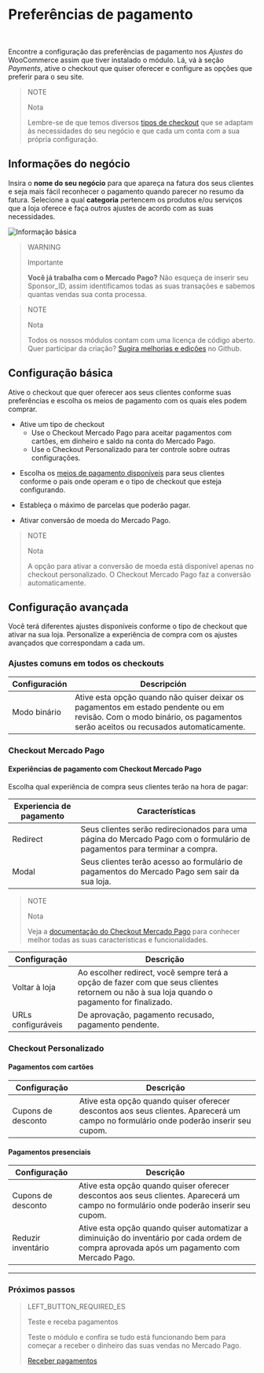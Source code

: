 # Preferências de pagamento
<br/>

Encontre a configuração das preferências de pagamento nos *Ajustes* do WooCommerce assim que tiver instalado o módulo. Lá, vá à seção *Payments*, ative o checkout que quiser oferecer e configure as opções que preferir para o seu site.

> NOTE
>
> Nota
>
> Lembre-se de que temos diversos [tipos de checkout]() que se adaptam às necessidades do seu negócio e que cada um conta com a sua própria configuração.

## Informações do negócio

Insira o **nome do seu negócio** para que apareça na fatura dos seus clientes e seja mais fácil reconhecer o pagamento quando parecer no resumo da fatura. Selecione a qual **categoria** pertencem os produtos e/ou serviços que a loja oferece e faça outros ajustes de acordo com as suas necessidades.

![Informação básica](/images/woocomerce/br_info_basica.png)

> WARNING
>
> Importante
>
> **Você já trabalha com o Mercado Pago?** Não esqueça de inserir seu Sponsor_ID, assim identificamos todas as suas transações e sabemos quantas vendas sua conta processa. 

<span></span>

> NOTE
>
> Nota
> 
> Todos os nossos módulos contam com uma licença de código aberto. Quer participar da criação? [Sugira melhorias e edições](https://github.com/mercadopago/cart-woocommerce) no Github.

## Configuração básica

Ative o checkout que quer oferecer aos seus clientes conforme suas preferências e escolha os meios de pagamento com os quais eles podem comprar.

* Ative um tipo de checkout
  * Use o Checkout Mercado Pago para aceitar pagamentos com cartões, em dinheiro e saldo na conta do Mercado Pago. 
  * Use o Checkout Personalizado para ter controle sobre outras configurações. 

<!-- > WARNING
>
> Importante
>
> Lembre-se de que o [Checkout Mercado Pago](https://www.mercadopago.com.br/developers/pt/guides/payments/web-payment-checkout/introduction) é excludente do Checkout Personalizado e viceversa. Você pode usar os de checkout personalizados ao mesmo tempo para oferecer todos os meios de pagamento. -->

* Escolha os [meios de pagamento disponíveis](https://www.mercadopago.com.br/developers/pt/guides/localization/payment-methods/) para seus clientes conforme o país onde operam e o tipo de checkout que esteja configurando.

* Estableça o máximo de parcelas que poderão pagar.

* Ativar conversão de moeda do Mercado Pago.

> NOTE
>
> Nota
>
> A opção para ativar a conversão de moeda está disponível apenas no checkout personalizado. O Checkout Mercado Pago faz a conversão automaticamente.

## Configuração avançada

Você terá diferentes ajustes disponíveis conforme o tipo de checkout que ativar na sua loja. Personalize a experiência de compra com os ajustes avançados que correspondam a cada um.

### Ajustes comuns em todos os checkouts

| Configuración                 | Descripción                                                               	                  |
|-------------------------------|-----------------------------------------------------------------------------------------------|
| Modo binário     	            | Ative esta opção quando não quiser deixar os pagamentos em estado pendente ou em revisão. Com o modo binário, os pagamentos serão aceitos ou recusados automaticamente.|

### Checkout Mercado Pago

#### Experiências de pagamento com Checkout Mercado Pago

Escolha qual experiência de compra seus clientes terão na hora de pagar:

| Experiencia de pagamento      | Características                                                              	                                           |
|-------------------------------|--------------------------------------------------------------------------------------------------------------------------|
| Redirect     	                | Seus clientes serão redirecionados para uma página do Mercado Pago com o formulário de pagamentos para terminar a compra.|
| Modal                       	| Seus clientes terão acesso ao formulário de pagamentos do Mercado Pago sem sair da sua loja.                             |

> NOTE
>
> Nota
>
> Veja a [documentação do Checkout Mercado Pago](https://www.mercadopago.com.br/developers/pt/guides/payments/web-payment-checkout/introduction/) para conhecer melhor todas as suas características e funcionalidades.

| Configuração                  | Descrição                                                                 	                  |
|-------------------------------|-----------------------------------------------------------------------------------------------|
| Voltar à loja         	      | Ao escolher redirect, você sempre terá a opção de fazer com que seus clientes retornem ou não à sua loja quando o pagamento for finalizado.|
| URLs configuráveis          	| De aprovação, pagamento recusado, pagamento pendente.|

### Checkout Personalizado

#### Pagamentos com cartões

| Configuração                  | Descrição                                                                   	                |
|-------------------------------|-----------------------------------------------------------------------------------------------|
| Cupons de desconto       	    | Ative esta opção quando quiser oferecer descontos aos seus clientes. Aparecerá um campo no formulário onde poderão inserir seu cupom.|

#### Pagamentos presenciais

| Configuração                  | Descrição                                                                    	                |
|-------------------------------|-----------------------------------------------------------------------------------------------|
| Cupons de desconto       	    | Ative esta opção quando quiser oferecer descontos aos seus clientes. Aparecerá um campo no formulário onde poderão inserir seu cupom.|
| Reduzir inventário     	      | Ative esta opção quando quiser automatizar a diminuição do inventário por cada ordem de compra aprovada após um pagamento com Mercado Pago. |

---

### Próximos passos

> LEFT_BUTTON_REQUIRED_ES
>
> Teste e receba pagamentos
>
> Teste o módulo e confira se tudo está funcionando bem para começar a receber o dinheiro das suas vendas no Mercado Pago. 
>
>
> [Receber pagamentos](https://www.mercadopago.com.br/developers/pt/guides/plugins/woocommerce/receive-payments/)